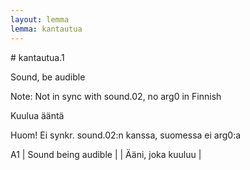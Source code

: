 ```yaml
---
layout: lemma
lemma: kantautua
---
```


<div class="sense">
# <span class="sensename">kantautua.1</span>

<span class="description">Sound, be audible</span>

Note: Not in sync with sound.02, no arg0 in Finnish

<span class="description">Kuulua ääntä</span>

Huom! Ei synkr. sound.02:n kanssa, suomessa ei arg0:a

A1 | Sound being audible |   | Ääni, joka kuuluu |  

</div>

